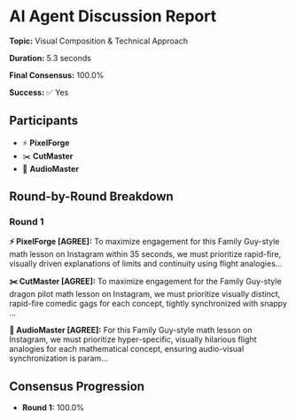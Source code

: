 # AI Agent Discussion Report

**Topic:** Visual Composition & Technical Approach

**Duration:** 5.3 seconds

**Final Consensus:** 100.0%

**Success:** ✅ Yes

## Participants

- ⚡ **PixelForge**
- ✂️ **CutMaster**
- 🎵 **AudioMaster**

## Round-by-Round Breakdown

### Round 1

**⚡ PixelForge [AGREE]:** To maximize engagement for this Family Guy-style math lesson on Instagram within 35 seconds, we must prioritize rapid-fire, visually driven explanations of limits and continuity using flight analogies...

**✂️ CutMaster [AGREE]:** To maximize engagement for the Family Guy-style dragon pilot math lesson on Instagram, we must prioritize visually distinct, rapid-fire comedic gags for each concept, tightly synchronized with snappy ...

**🎵 AudioMaster [AGREE]:** For this Family Guy-style math lesson on Instagram, we must prioritize hyper-specific, visually hilarious flight analogies for each mathematical concept, ensuring audio-visual synchronization is param...

## Consensus Progression

- **Round 1:** 100.0%
